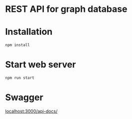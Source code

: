 REST API for graph database
===========================

# Installation
```
npm install
```

# Start web server
```
npm run start
```

# Swagger
[localhost:3000/api-docs/](localhost:3000/api-docs/)
